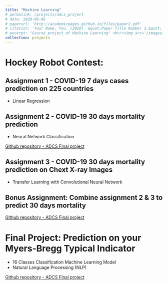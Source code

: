 ```yaml
---
title: "Machine Learning"
# permalink: /projects/adcs_project
# date: 2020-06-06
# paperurl: 'http://academicpages.github.io/files/paper2.pdf'
# citation: 'Your Name, You. (2010). &quot;Paper Title Number 2.&quot; <i>Journal 1</i>. 1(2).'
# excerpt: "Course project of Machine Learning" <br/><img src='/images/ADCS_project.PNG'>"
collection: projects
---
```


# Hockey Robot Contest:

## Assignment 1 - COVID-19 7 days cases prediction on 225 countries
* Linear Regression

## Assignment 2 - COVID-19 30 days mortality prediction
* Neural Network Classification

[Github repository - ADCS Final project](https://,,,)

## Assignment 3 - COVID-19 30 days mortality prediction on Chext X-ray Images
* Transfer Learning with Convolutional Neural Network

## Bonus Assignment: Combine assignment 2 & 3 to predict 30 days mortality

[Github repository - ADCS Final project](https://,,,)

# Final Project: Prediction on your Myers-Bregg Typical Indicator 
* 16 Classes Classification Machine Learning Model
* Natural Language Processing (NLP)

[Github repository - ADCS Final project](https://,,,)

<!-- Recommended citation: Your Name, You. (2010). "Paper Title Number 2." <i>Journal 1</i>. 1(2). -->